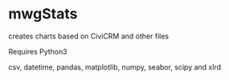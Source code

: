 # mwgStats
creates charts based on CiviCRM and other files

Requires Python3

csv, datetime, pandas, matplotlib, numpy, seabor, scipy and xlrd
